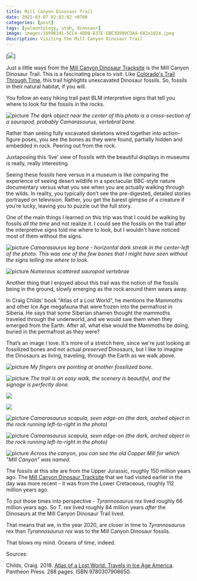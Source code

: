 ```yaml
---
title: Mill Canyon Dinosaur Trail
date: 2021-03-07 02:02:02 +0700
categories: [post]
tags: [paleontology, utah, dinosaur]
image: images/16996341-5CC4-4DD0-837E-EBE3D999CDA4-682x1024.jpeg
description: Visiting the Mill Canyon Dinosaur Trail
---
```


[![](images/16996341-5CC4-4DD0-837E-EBE3D999CDA4-682x1024.jpeg)]

Just a little ways from the [Mill Canyon Dinosaur Tracksite](/blog/2021/03/05/Mill-Canyon-Dinosaur-Tracksite-Utah/) is the Mill Canyon Dinosaur Trail. This is a fascinating place to visit. Like [Colorado's Trail Through Time](https://www.gjhikes.com/2010/06/trail-through-time.html), this trail highlights unexcavated Dinosaur fossils. So, fossils in their natural habitat, if you will.

You follow an easy hiking trail past BLM interpretive signs that tell you where to look for the fossils in the rocks.

![picture](images/C8B8972F-CE40-4F68-B01F-8B1D27AD6216-1024x682.jpeg)
*The dark object near the center of this photo is a cross-section of a sauropod, probably _Camarasourus_, vertebral bone.*

Rather than seeing fully excavated skeletons wired together into action-figure poses, you see the bones as they were found, partially hidden and embedded in rock. Peering out from the rock.

Juxtaposing this ‘live’ view of fossils with the beautiful displays in museums is really, really interesting.

Seeing these fossils here versus in a museum is like comparing the experience of seeing desert wildlife in a spectacular BBC-style nature documentary versus what you see when you are actually walking through the wilds. In reality, you typically don’t see the pre-digested, detailed stories portrayed on television. Rather, you get the barest glimpse of a creature if you’re lucky, leaving you to puzzle out the full story.

One of the main things I learned on this trip was that I could be walking by fossils _all the time_ and not realize it. I could see the fossils on the trail after the interpretive signs told me where to look, but I wouldn't have noticed most of them without the signs.

![picture](images/386039A2-7B7A-4040-9E3D-A65F43A1AE3C-1024x682.jpeg)
*_Camarasaurus_ leg bone - horizontal dark streak in the center-left of the photo. This was one of the few bones that I _might_ have seen without the signs telling me where to look.*

![picture](images/674F9D80-FB6A-47C5-AB21-0616FBC2D31E-1024x682.jpeg)
*Numerous scattered sauropod vertebrae*

Another thing that I enjoyed about this trail was the notion of the fossils being in the ground, slowly emerging as the rock around them wears away.

In Craig Childs' book "Atlas of a Lost World", he mentions the Mammoths and other Ice Age megafauna that were frozen into the permafrost in Siberia. He says that some Siberian shamen thought the mammoths traveled through the underworld, and we would saw them when they emerged from the Earth. After all, what else would the Mammoths be doing, buried in the permafrost as they were?

That’s an image I love. It's more of a stretch here, since we're just looking at fossilized bones and not actual _preserved_ Dinosaurs, but I like to imagine the Dinosaurs as living, traveling, through the Earth as we walk above.

![picture](images/D60430BF-A750-49FF-B6B2-83CF9326C245-682x1024.jpeg)
*My fingers are pointing at another fossilized bone.*

![picture](images/3EF5107C-FF8E-4159-B4E4-B7312E7CE993-682x1024.jpeg)
*The trail is an easy walk, the scenery is beautiful, and the signage is perfectly done.*

![](images/942CE7F8-61A4-4F17-8E35-34085189C97B-1024x682.jpeg)

![](images/BD539B56-50CE-4F98-BE6A-32D80D7E44A9-1024x682.jpeg)

![picture](images/397FDD78-0FCC-4F56-9701-7A82C2C01A5B-1024x682.jpeg)
*Camarasaurus scapula, seen edge-on (the dark, arched object in the rock running left-to-right in the photo)*

![picture](images/96C7F8CA-2A41-44A9-87AC-FC10CD3A1881-1024x682.jpeg)
*Camarasaurus scapula, seen edge-on (the dark, arched object in the rock running left-to-right in the photo)*

![picture](images/A88A25BC-B789-4EEC-AB0E-08033B61B15C-1024x599.jpeg)
*Across the canyon, you can see the old Copper Mill for which "Mill Canyon" was named.*

The fossils at this site are from the Upper Jurassic, roughly 150 million years ago. The [Mill Canyon Dinosaur Tracksite](/blog/2021/03/05/Mill-Canyon-Dinosaur-Tracksite-Utah/) that we had visited earlier in the day was more recent - it was from the Lower Cretaceous, roughly 112 million years ago.

To put those times into perspective - _Tyrannosaurus rex_ lived roughly 66 million years ago. So _T. rex_ lived roughly 84 million years _after_ the Dinosaurs at the Mill Canyon Dinosaur Trail lived.

That means that we, in the year 2020, are closer in time to _Tyrannosaurus rex_ than _Tyrannosaurus rex_ was to the Mill Canyon Dinosaur fossils.

That blows my mind. Oceans of time, indeed.

Sources:

Childs, Craig. 2018. [Atlas of a Lost World: Travels in Ice Age America](https://www.amazon.com/Atlas-Lost-World-Travels-America/dp/0307908658). Pantheon Press. 288 pages. ISBN 9780307908650.
